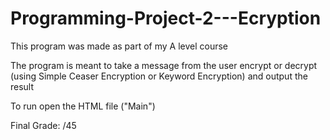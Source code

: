 # Programming-Project-2---Ecryption
 This program was made as part of my A level course

The program is meant to take a message from the user encrypt or decrypt (using Simple Ceaser Encryption or Keyword Encryption) and output the result

To run open the HTML file ("Main")

Final Grade: /45
